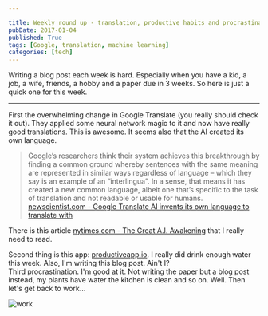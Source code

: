 ```yaml
---

title: Weekly round up - translation, productive habits and procrastination
pubDate: 2017-01-04
published: True
tags: [Google, translation, machine learning]
categories: [tech]
---
```


Writing a blog post each week is hard. Especially when you have a kid, a job, a wife, friends, a hobby and a paper due in 3 weeks. So here is just a quick one for this week.

---

First the overwhelming change in Google Translate (you really should check it out). They applied some neural network magic to it and now have really good translations. This is awesome. It seems also that the AI created its own language.

> Google’s researchers think their system achieves this breakthrough by finding a common ground whereby sentences with the same meaning are represented in similar ways regardless of language – which they say is an example of an “interlingua”. In a sense, that means it has created a new common language, albeit one that’s specific to the task of translation and not readable or usable for humans.  
> [newscientist.com - Google Translate AI invents its own language to translate with](https://www.newscientist.com/article/2114748-google-translate-ai-invents-its-own-language-to-translate-with/)

There is this article [nytimes.com - The Great A.I. Awakening](https://www.nytimes.com/2016/12/14/magazine/the-great-ai-awakening.html?_r=1) that I really need to read.

Second thing is this app: [productiveapp.io](https://productiveapp.io/). I really did drink enough water this week. Also, I'm writing this blog post. Ain't I?  
Third procrastination. I'm good at it. Not writing the paper but a blog post instead, my plants have water the kitchen is clean and so on. Well. Then let's get back to work…

![work](https://i.giphy.com/heK9M5vuUcloY.gif)
